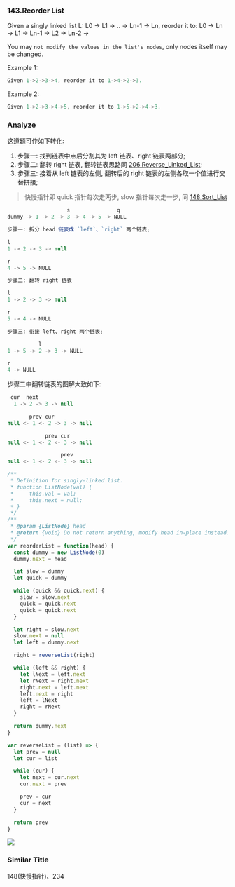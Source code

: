 ### 143.Reorder List

Given a singly linked list L: L0 → L1 → .. → Ln-1 → Ln,
reorder it to: L0 → Ln → L1 → Ln-1 → L2 → Ln-2 →

You may `not modify the values in the list's nodes`, only nodes itself may be changed.

Example 1:

```js
Given 1->2->3->4, reorder it to 1->4->2->3.
```

Example 2:

```js
Given 1->2->3->4->5, reorder it to 1->5->2->4->3.
```

### Analyze

这道题可作如下转化:

1. 步骤一: 找到链表中点后分割其为 left 链表、right 链表两部分;
2. 步骤二: 翻转 right 链表, 翻转链表思路同 [206.Reverse_Linked_List](https://github.com/MuYunyun/blog/blob/master/LeetCode/206.Reverse_Linked_List/README.md);
3. 步骤三: 接着从 left 链表的左侧, 翻转后的 right 链表的左侧各取一个值进行交替拼接;

> 快慢指针即 quick 指针每次走两步, slow 指针每次走一步, 同 [148.Sort_List](https://github.com/MuYunyun/blog/blob/master/LeetCode/148.Sort_List/README.md)

```js
                   s               q
dummy -> 1 -> 2 -> 3 -> 4 -> 5 -> NULL

步骤一: 拆分 head 链表成 `left`、`right` 两个链表;

l
1 -> 2 -> 3 -> null

r
4 -> 5 -> NULL

步骤二: 翻转 right 链表

l
1 -> 2 -> 3 -> null

r
5 -> 4 -> NULL

步骤三: 衔接 left、right 两个链表;

          l
1 -> 5 -> 2 -> 3 -> NULL

r
4 -> NULL
```

步骤二中翻转链表的图解大致如下:

```js
 cur  next
  1 -> 2 -> 3 -> null

       prev cur
null <- 1 <- 2 -> 3 -> null

            prev cur
null <- 1 <- 2 <- 3 -> null

                 prev
null <- 1 <- 2 <- 3 -> null
```

```js
/**
 * Definition for singly-linked list.
 * function ListNode(val) {
 *     this.val = val;
 *     this.next = null;
 * }
 */
/**
 * @param {ListNode} head
 * @return {void} Do not return anything, modify head in-place instead.
 */
var reorderList = function(head) {
  const dummy = new ListNode(0)
  dummy.next = head

  let slow = dummy
  let quick = dummy

  while (quick && quick.next) {
    slow = slow.next
    quick = quick.next
    quick = quick.next
  }

  let right = slow.next
  slow.next = null
  let left = dummy.next

  right = reverseList(right)

  while (left && right) {
    let lNext = left.next
    let rNext = right.next
    right.next = left.next
    left.next = right
    left = lNext
    right = rNext
  }

  return dummy.next
}

var reverseList = (list) => {
  let prev = null
  let cur = list

  while (cur) {
    let next = cur.next
    cur.next = prev

    prev = cur
    cur = next
  }

  return prev
}
```

![](http://with.muyunyun.cn/3f207867435faf3edeeb4e9d2f5f5b29.jpg)

### Similar Title

148(快慢指针)、234